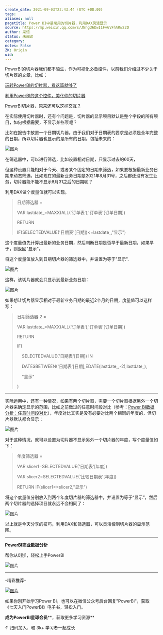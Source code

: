 ```yaml
---
create_date: 2021-09-03T22:43:44 (UTC +08:00)
tags: 
aliases: null
pagetitle: Power BI中最常用的切片器，利用DAX灵活显示
source: https://mp.weixin.qq.com/s/JNng36DwI1FvGVFhARw22Q
author: 采悟
status: 未阅读
category: 
notes: False
ZK: Origin
uid: 
---
```


PowerBI的切片器我们都不陌生，作为可视化必备控件，以前我们介绍过不少关于切片器的文章，比如：

[玩转PowerBI的切片器，看这篇就够了](http://mp.weixin.qq.com/s?__biz=MzA4MzQwMjY4MA==&mid=2484074560&idx=1&sn=7050c2194d5e0a5587ec6282ff17b4ad&chksm=8e0c5297b97bdb81d70e9a7ece3d0d557a1fe58fe7102ceedec734222a89777e8724f784acfe&scene=21#wechat_redirect)  

[利用PowerBI的这个控件，美化你的切片器](http://mp.weixin.qq.com/s?__biz=MzA4MzQwMjY4MA==&mid=2484073642&idx=1&sn=d4e57071dc6421b4bb2f0bc9fc1e51b2&chksm=8e0c5e7db97bd76b1e9de73326a5676b2b5aeca519c036bbc9a30ee7a15075145783e09c55b8&scene=21#wechat_redirect)  

[PowerBI切片器，原来还可以这样交互？](http://mp.weixin.qq.com/s?__biz=MzA4MzQwMjY4MA==&mid=2484074281&idx=1&sn=ea825a10f8bb56815772997dcccfff08&chksm=8e0c5dfeb97bd4e8b6bf810457b5c579cf6633545260ce2097d21bc48e187bd88f49f3c528bf&scene=21#wechat_redirect)  

在实际使用切片器时，还有个问题是，切片器的显示项目默认是整个字段的所有项目，如何根据需要，不显示某些项呢？

比如在报告中放置一个日期切片器，由于我们对于日期表的要求是必须是全年完整的日期，所以切片器也显示的是所有的日期，包括未来的：

![图片](https://mmbiz.qpic.cn/mmbiz_png/aHEbZtANQJPZ25FsSZGFo3F64UqXJ8jxBkMiaxLzXlSnTLDicF5MzQElYK7E6Jg3Xe9gY5nr05f1gr5aU3iaSqKzg/640?wx_fmt=png&wxfrom=5&wx_lazy=1&wx_co=1)

在筛选器中，可以进行筛选，比如设置相对日期，只显示过去的60天，

但这种设置只能相对于今天、或者某个固定的日期来筛选，如果要根据最新业务日期来动态筛选，比如现在的最新业务日期是2021年8月31号，之后都还没有发生业务，切片器能不能不显示8月31之后的日期呢？

利用DAX做个度量值就可以实现。

> 日期筛选器 \=
> 
> VAR lastdate\_=MAXX(ALL('订单表'),'订单表'\[订单日期\])
> 
> RETURN
> 
> IF(SELECTEDVALUE('日期表'\[日期\])<=lastdate\_,"显示")

这个度量值先计算出最新的业务日期，然后判断日期是否早于最新日期，如果早于，则返回"显示"。  

将这个度量值放入到日期切片器的筛选器中，并设置为等于"显示".

![图片](https://mmbiz.qpic.cn/mmbiz_png/aHEbZtANQJPZ25FsSZGFo3F64UqXJ8jxglFp0rfMRZZBqYKV59yYMj4ExzKia5db6iceVYdeXdHjldsXrtja67BQ/640?wx_fmt=png&wxfrom=5&wx_lazy=1&wx_co=1)

这样，该切片器就会只显示到最新业务日期：

![图片](https://mmbiz.qpic.cn/mmbiz_png/aHEbZtANQJPZ25FsSZGFo3F64UqXJ8jxS65icA1RPqicIFGqbmIaOk3icD6FKoZFp93lCsZ3OmibquicD4RvQ7EhYfA/640?wx_fmt=png&wxfrom=5&wx_lazy=1&wx_co=1)

如果想让切片器显示相对于最新业务日期的最近2个月的日期，度量值可以这样写：

> 日期筛选器 2 =
> 
> VAR lastdate\_=MAXX(ALL('订单表'),'订单表'\[订单日期\])
> 
> RETURN
> 
> IF(
> 
>     SELECTEDVALUE('日期表'\[日期\]) IN
> 
>     DATESBETWEEN('日期表'\[日期\],EDATE(lastdate\_,-2),lastdate\_),
> 
>     "显示"
> 
> )

___

实际运用中，还有一种情况，如果有两个切片器，需要一个切片器根据另外一个切片器来确定显示的范围，比如之前做过的任意时间段对比（参考：[Power BI数据分析：任意时间段对比](http://mp.weixin.qq.com/s?__biz=MzA4MzQwMjY4MA==&mid=2484073999&idx=1&sn=43f01d0b797887bfa92b5a176f825611&chksm=8e0c5cd8b97bd5ce32e5baf3b8aa381157ddc852daa0f731f8e93fcf9c3df7bf17af3856496e&scene=21#wechat_redirect)），年度对比其实是没有必要对比两个相同的年度的，但切片器默认都会显示：

![图片](https://mmbiz.qpic.cn/mmbiz_png/aHEbZtANQJPZ25FsSZGFo3F64UqXJ8jxzvQc9o6nXd9QTDrFC5W1EpF3aazZAvtbdvaMvX21wj9D7AS6ibPe4wA/640?wx_fmt=png&wxfrom=5&wx_lazy=1&wx_co=1)

对于这种情况，就可以设置为切片器不显示另外一个切片器的年度，写个度量值如下：

> 年度筛选器 \=
> 
> VAR slicer1=SELECTEDVALUE('日期表'\[年度\])
> 
> VAR slicer2=SELECTEDVALUE('比较日期表'\[年度\])
> 
> RETURN IF(slicer1<>slicer2,"显示")

将这个度量值分别放入到两个年度切片器的筛选器中，并设置为等于“显示”，然后两个切片器的选择项目就永远不会相同了：

![图片](https://mmbiz.qpic.cn/mmbiz_gif/aHEbZtANQJPZ25FsSZGFo3F64UqXJ8jxuYpBmRN1Yqr1UAKxRiavL8jFlPgScmzJFkUicsEssajx53HeGPoiavvTw/640?wx_fmt=gif&wxfrom=5&wx_lazy=1)

以上就是今天分享的技巧，利用DAX和筛选器，可以灵活控制切片器的显示范围。

___

**[PowerBI商业数据分析](http://mp.weixin.qq.com/s?__biz=MzA4MzQwMjY4MA==&mid=2484074987&idx=1&sn=5cf4ba4b683ee9136bb7a26f6e9bcf01&chksm=8e0c533cb97bda2add48a4576b9c1e230249a5a4160dd93cd677a37ea21d26fc9cc26fc4cb1c&scene=21#wechat_redirect)**

帮你从0到1，轻松上手PowerBI

![图片](https://mmbiz.qpic.cn/mmbiz_png/aHEbZtANQJNuVIqc0mzbKDNPmI0mwcTkvUibMVjf4z1bY0MYFh7lAkqrcHiaEHE4UicvjJjibpmkxJjc4TDlVO04qg/640?wx_fmt=png&wxfrom=5&wx_lazy=1&wx_co=1)

___

\-精彩推荐-

[![图片](https://mmbiz.qpic.cn/mmbiz_jpg/aHEbZtANQJPUabZXugXKNdmeUzxwJM4OyUpTibBJjoq1jk8CzVZJz6s4nJRW1ViammT4ecqAJ7iapDccKNNrwtLYQ/640?wx_fmt=jpeg&wxfrom=5&wx_lazy=1&wx_co=1)](http://mp.weixin.qq.com/s?__biz=MzA4MzQwMjY4MA==&mid=2484077212&idx=1&sn=bb3dac9becf80b5d929e5dc8405158dd&chksm=8e13a84bb964215d6362f78768cdefa18def4dfc8cd5c14f075442431604ed9c9729e4051a4b&scene=21#wechat_redirect)

[](http://mp.weixin.qq.com/s?__biz=MzA4MzQwMjY4MA==&mid=2484077048&idx=1&sn=b3da0a4079ed8366c67982912e795d59&chksm=8e13ab2fb964223978c16d5647e4a28eaeb50bc7338c4e82f4e14f2cddc8bb844b956f09beb6&scene=21#wechat_redirect)

如果你刚开始学习Power BI，也可以在微信公众号后台回复"PowerBI"，获取《七天入门PowerBI》电子书，轻松入门。

**成为PowerBI星球会员****，获取更多学习资源**

↑ 扫码加入，和 3k+ 学习者一起成长
